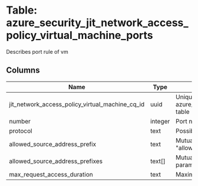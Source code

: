 
# Table: azure_security_jit_network_access_policy_virtual_machine_ports
Describes port rule of vm
## Columns
| Name        | Type           | Description  |
| ------------- | ------------- | -----  |
|jit_network_access_policy_virtual_machine_cq_id|uuid|Unique CloudQuery ID of azure_security_jit_network_access_policy_virtual_machines table (FK)|
|number|integer|Port number|
|protocol|text|Possible values include: 'TCP', 'UDP', 'All'|
|allowed_source_address_prefix|text|Mutually exclusive with the "allowedSourceAddressPrefixes" parameter|
|allowed_source_address_prefixes|text[]|Mutually exclusive with the "allowedSourceAddressPrefix" parameter.|
|max_request_access_duration|text|Maximum duration requests can be made for|
